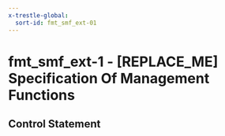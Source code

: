 ```yaml
---
x-trestle-global:
  sort-id: fmt_smf_ext-01
---
```


# fmt_smf_ext-1 - \[REPLACE_ME\] Specification Of Management Functions

## Control Statement
